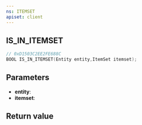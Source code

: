 ```yaml
---
ns: ITEMSET
apiset: client
---
```

## IS_IN_ITEMSET

```c
// 0xD1503C2EE2FE688C
BOOL IS_IN_ITEMSET(Entity entity,ItemSet itemset);
```


## Parameters
* **entity**:
* **itemset**:

## Return value

